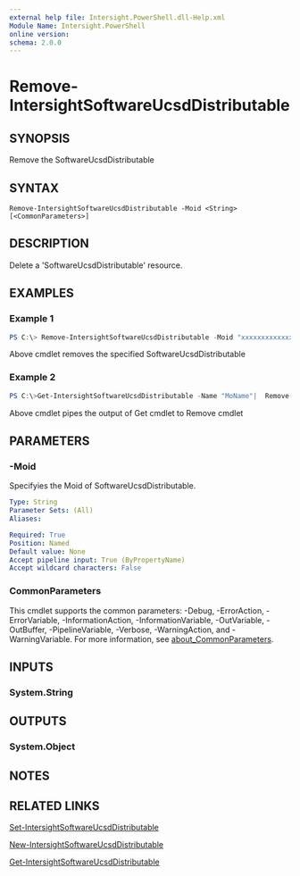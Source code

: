 ```yaml
---
external help file: Intersight.PowerShell.dll-Help.xml
Module Name: Intersight.PowerShell
online version:
schema: 2.0.0
---
```


# Remove-IntersightSoftwareUcsdDistributable

## SYNOPSIS
Remove the SoftwareUcsdDistributable

## SYNTAX

```
Remove-IntersightSoftwareUcsdDistributable -Moid <String> [<CommonParameters>]
```

## DESCRIPTION
Delete a &apos;SoftwareUcsdDistributable&apos; resource.

## EXAMPLES

### Example 1
```powershell
PS C:\> Remove-IntersightSoftwareUcsdDistributable -Moid "xxxxxxxxxxxxxxxxxxxxxxxxxxx"
```
Above cmdlet removes the specified SoftwareUcsdDistributable 

### Example 2
```powershell
PS C:\>Get-IntersightSoftwareUcsdDistributable -Name "MoName"|  Remove-IntersightSoftwareUcsdDistributable
```
Above cmdlet pipes the output of Get cmdlet to Remove cmdlet

## PARAMETERS

### -Moid
Specifyies the Moid of SoftwareUcsdDistributable.

```yaml
Type: String
Parameter Sets: (All)
Aliases:

Required: True
Position: Named
Default value: None
Accept pipeline input: True (ByPropertyName)
Accept wildcard characters: False
```

### CommonParameters
This cmdlet supports the common parameters: -Debug, -ErrorAction, -ErrorVariable, -InformationAction, -InformationVariable, -OutVariable, -OutBuffer, -PipelineVariable, -Verbose, -WarningAction, and -WarningVariable. For more information, see [about_CommonParameters](http://go.microsoft.com/fwlink/?LinkID=113216).

## INPUTS

### System.String

## OUTPUTS

### System.Object
## NOTES

## RELATED LINKS

[Set-IntersightSoftwareUcsdDistributable](./Set-IntersightSoftwareUcsdDistributable.md)

[New-IntersightSoftwareUcsdDistributable](./New-IntersightSoftwareUcsdDistributable.md)

[Get-IntersightSoftwareUcsdDistributable](./Get-IntersightSoftwareUcsdDistributable.md)

